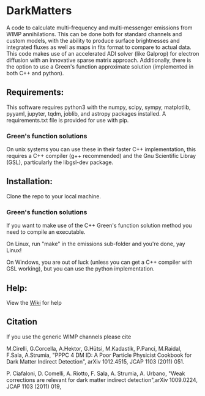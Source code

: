 # DarkMatters
A code to calculate multi-frequency and multi-messenger emissions from WIMP annihilations. This can be done both for standard channels and custom models, with the ability to produce surface brightnesses and integrated fluxes as well as maps in fits format to compare to actual data. This code makes use of an accelerated ADI solver (like Galprop) for electron diffusion with an innovative sparse matrix approach. Additionally, there is the option to use a Green's function approximate solution (implemented in both C++ and python).

## Requirements:
This software requires python3 with the numpy, scipy, sympy, matplotlib, pyyaml, jupyter, tqdm, joblib, and astropy packages installed. A requirements.txt file is provided for use with pip.

### Green's function solutions
On unix systems you can use these in their faster C++ implementation, this requires a C++ compiler (g++ recommended) and the Gnu Scientific Libray (GSL), particularly the libgsl-dev package.

## Installation:
Clone the repo to your local machine. 

### Green's function solutions
If you want to make use of the C++ Green's function solution method you need to compile an executable.

On Linux, run "make" in the emissions sub-folder and you're done, yay Linux!

On Windows, you are out of luck (unless you can get a C++ compiler with GSL working), but you can use the python implementation.

## Help:
View the [Wiki](https://github.com/Hyperthetical/DarkMatters/wiki) for help

## Citation
If you use the generic WIMP channels please cite 

M.Cirelli, G.Corcella, A.Hektor, G.Hütsi, M.Kadastik, P.Panci, M.Raidal, F.Sala, A.Strumia, "PPPC 4 DM ID: A Poor Particle Physicist Cookbook for Dark Matter Indirect Detection", arXiv 1012.4515, JCAP 1103 (2011) 051. 

P. Ciafaloni, D. Comelli, A. Riotto, F. Sala, A. Strumia, A. Urbano, "Weak corrections are relevant for dark matter indirect detection",arXiv 1009.0224, JCAP 1103 (2011) 019,